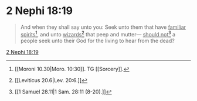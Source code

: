 # 2 Nephi 18:19

> And when they shall say unto you: Seek unto them that have <u>familiar spirits</u>[^a], and unto <u>wizards</u>[^b] that peep and mutter— <u>should not</u>[^c] a people seek unto their God for the living to hear from the dead?

[2 Nephi 18:19](https://www.churchofjesuschrist.org/study/scriptures/bofm/2-ne/18?lang=eng&id=p19#p19)


[^a]: [[Moroni 10.30|Moro. 10:30]]. TG [[Sorcery]].
[^b]: [[Leviticus 20.6|Lev. 20:6.]]
[^c]: [[1 Samuel 28.11|1 Sam. 28:11 (8-20).]]
